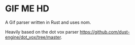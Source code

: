 # GIF ME HD
A Gif parser written in Rust and uses nom.

Heavily based on the dot vox parser https://github.com/dust-engine/dot_vox/tree/master.
